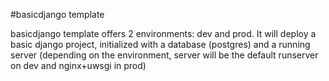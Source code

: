 #basicdjango template

basicdjango template offers 2 environments: dev and prod. It will deploy a basic django project, initialized with a database (postgres) and a running server (depending on the environment, server will be the default runserver on dev and nginx+uwsgi in prod)